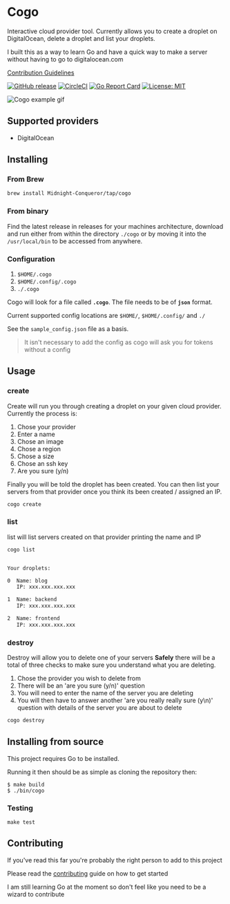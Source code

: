 # Cogo

Interactive cloud provider tool. Currently allows you to create a droplet on DigitalOcean, delete a droplet and list your droplets.

I built this as a way to learn Go and have a quick way to make a server without having to go to digitalocean.com

[Contribution Guidelines](./.github/CONTRIBUTING.md)

[![GitHub release](https://img.shields.io/github/v/tag/Midnight-Conqueror/cogo.svg?label=latest)](https://github.com/Midnight-Conqueror/cogo/releases)
[![CircleCI](https://circleci.com/gh/Midnight-Conqueror/cogo.svg?style=svg)](https://circleci.com/gh/Midnight-Conqueror/cogo)
[![Go Report Card](https://goreportcard.com/badge/github.com/Midnight-Conqueror/cogo)](https://goreportcard.com/report/github.com/Midnight-Conqueror/cogo)
[![License: MIT](https://img.shields.io/badge/License-MIT-yellow.svg)](https://opensource.org/licenses/MIT)

![Cogo example gif](https://imgur.com/oLMYjhL.gif)

## Supported providers

- DigitalOcean

## Installing

### From Brew

```bash
brew install Midnight-Conqueror/tap/cogo
```

### From binary

Find the latest release in releases for your machines architecture, download and run either from within the directory `./cogo` or by moving it into the `/usr/local/bin` to be accessed from anywhere.

### Configuration

1. `$HOME/.cogo`
1. `$HOME/.config/.cogo`
1. `./.cogo`

Cogo will look for a file called **`.cogo`**. The file needs to be of **`json`** format.

Current supported config locations are `$HOME/`, `$HOME/.config/` and `./`

See the `sample_config.json` file as a basis.

> It isn't necessary to add the config as cogo will ask you for tokens without a config

## Usage

### create

Create will run you through creating a droplet on your given cloud provider. Currently the process is:

1. Chose your provider
1. Enter a name
1. Chose an image
1. Chose a region
1. Chose a size
1. Chose an ssh key
1. Are you sure (y/n)

Finally you will be told the droplet has been created. You can then list your servers from that provider once you think its been created / assigned an IP.

```bash
cogo create
```

### list

list will list servers created on that provider printing the name and IP

```bash
cogo list


Your droplets:

0  Name: blog
   IP: xxx.xxx.xxx.xxx

1  Name: backend
   IP: xxx.xxx.xxx.xxx

2  Name: frontend
   IP: xxx.xxx.xxx.xxx
```

### destroy

Destroy will allow you to delete one of your servers **Safely** there will be a total of three checks to make sure you understand what you are deleting.

1. Chose the provider you wish to delete from
1. There will be an 'are you sure (y/n)' question
1. You will need to enter the name of the server you are deleting
1. You will then have to answer another 'are you really really sure (y\n)' question with details of the server you are about to delete

```bash
cogo destroy
```

## Installing from source

This project requires Go to be installed.

Running it then should be as simple as cloning the repository then:

```console
$ make build
$ ./bin/cogo
```

### Testing

`make test`

## Contributing

If you've read this far you're probably the right person to add to this project

Please read the [contributing](.github/CONTRIBUTING.md) guide on how to get started

I am still learning Go at the moment so don't feel like you need to be a wizard to contribute
